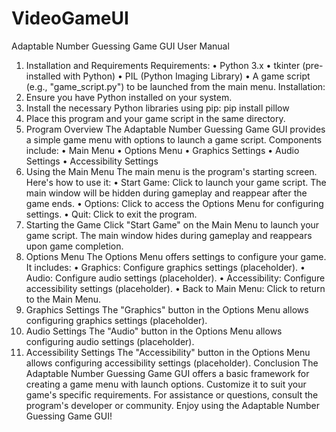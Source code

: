 # VideoGameUI
Adaptable Number Guessing Game GUI User Manual
1. Installation and Requirements
Requirements:
•	Python 3.x
•	tkinter (pre-installed with Python)
•	PIL (Python Imaging Library)
•	A game script (e.g., "game_script.py") to be launched from the main menu.
Installation:
1.	Ensure you have Python installed on your system.
2.	Install the necessary Python libraries using pip: pip install pillow 
3.	Place this program and your game script in the same directory.
2. Program Overview
The Adaptable Number Guessing Game GUI provides a simple game menu with options to launch a game script. Components include:
•	Main Menu
•	Options Menu
•	Graphics Settings
•	Audio Settings
•	Accessibility Settings
3. Using the Main Menu
The main menu is the program's starting screen. Here's how to use it:
•	Start Game: Click to launch your game script. The main window will be hidden during gameplay and reappear after the game ends.
•	Options: Click to access the Options Menu for configuring settings.
•	Quit: Click to exit the program.
4. Starting the Game
Click "Start Game" on the Main Menu to launch your game script. The main window hides during gameplay and reappears upon game completion.
5. Options Menu
The Options Menu offers settings to configure your game. It includes:
•	Graphics: Configure graphics settings (placeholder).
•	Audio: Configure audio settings (placeholder).
•	Accessibility: Configure accessibility settings (placeholder).
•	Back to Main Menu: Click to return to the Main Menu.
6. Graphics Settings
The "Graphics" button in the Options Menu allows configuring graphics settings (placeholder).
7. Audio Settings
The "Audio" button in the Options Menu allows configuring audio settings (placeholder).
8. Accessibility Settings
The "Accessibility" button in the Options Menu allows configuring accessibility settings (placeholder).
Conclusion
The Adaptable Number Guessing Game GUI offers a basic framework for creating a game menu with launch options. Customize it to suit your game's specific requirements. For assistance or questions, consult the program's developer or community. Enjoy using the Adaptable Number Guessing Game GUI!


